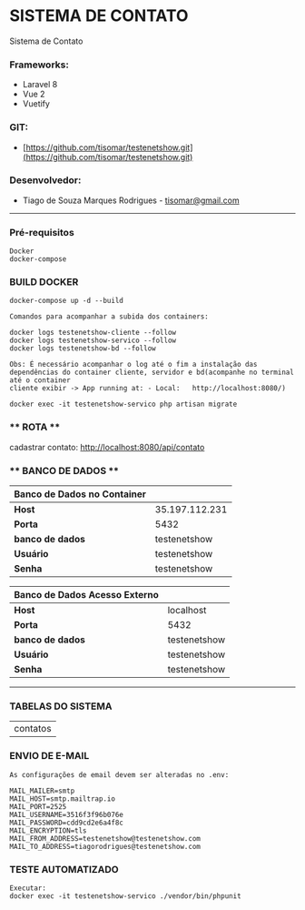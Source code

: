 # SISTEMA DE CONTATO

Sistema de Contato

### **Frameworks:**
- Laravel 8
- Vue 2
- Vuetify

### **GIT:**
- [https://github.com/tisomar/testenetshow.git](https://github.com/tisomar/testenetshow.git)

### **Desenvolvedor:**
- Tiago de Souza Marques Rodrigues - [tisomar@gmail.com](mailto:tisomar@gmail.com)

---

### **Pré-requisitos**
```
Docker
docker-compose
```
### **BUILD DOCKER**

```
docker-compose up -d --build

Comandos para acompanhar a subida dos containers:

docker logs testenetshow-cliente --follow
docker logs testenetshow-servico --follow
docker logs testenetshow-bd --follow

Obs: É necessário acompanhar o log até o fim a instalação das dependências do container cliente, servidor e bd(acompanhe no terminal até o container
cliente exibir -> App running at: - Local:   http://localhost:8080/)

docker exec -it testenetshow-servico php artisan migrate

```

### ** ROTA ** ###

cadastrar contato: [http://localhost:8080/api/contato](http://localhost:8080/api/contato)

### ** BANCO DE DADOS ** ###


| Banco de Dados no Container|            |
|---------------|---------------          | 
| **Host**             | 35.197.112.231   |
| **Porta**            | 5432             |
| **banco de dados**   | testenetshow     |
| **Usuário**          | testenetshow     |
| **Senha**            | testenetshow     |


| Banco de Dados Acesso Externo|          |
|---------------|---------------          | 
| **Host**             | localhost        |
| **Porta**            | 5432             |
| **banco de dados**   | testenetshow     |
| **Usuário**          | testenetshow     |
| **Senha**            | testenetshow     |

----

### **TABELAS DO SISTEMA** ### 

|                   |
|-------------------|
| contatos 		|

### **ENVIO DE E-MAIL** ### 

```
As configurações de email devem ser alteradas no .env:

MAIL_MAILER=smtp
MAIL_HOST=smtp.mailtrap.io
MAIL_PORT=2525
MAIL_USERNAME=3516f3f96b076e
MAIL_PASSWORD=cdd9cd2e6a4f8c
MAIL_ENCRYPTION=tls
MAIL_FROM_ADDRESS=testenetshow@testenetshow.com
MAIL_TO_ADDRESS=tiagorodrigues@testenetshow.com
```

### **TESTE AUTOMATIZADO** ### 
```
Executar:
docker exec -it testenetshow-servico ./vendor/bin/phpunit

```
